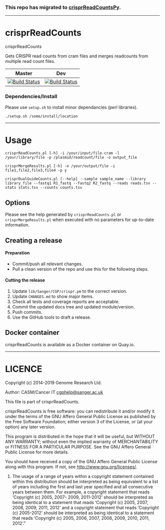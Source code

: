 
### This repo has migrated to [crisprReadCountsPy](https://github.com/cancerit/crisprReadCountspy).

---

crisprReadCounts
=====

crisprReadCounts

Gets CRISPR read counts from cram files and merges readcounts from multiple read count files.

| Master | Dev |
|---|---|
|  [![Build Status](https://travis-ci.org/cancerit/crisprReadCounts.svg?branch=master)](https://travis-ci.org/cancerit/crisprReadCounts) | [![Build Status](https://travis-ci.org/cancerit/crisprReadCounts.svg?branch=develop)](https://travis-ci.org/cancerit/crisprReadCounts) |

### Dependencies/Install

Please use `setup.sh` to install minor dependancies (perl libraries).

```
./setup.sh /some/install/location
```

---


# Usage

	crisprReadCounts.pl [-h] -i /your/input/file.cram -l /your/library/file -p /plasmid/readcount/file -o output_file

	crisprMergeResults.pl [-h] -o /your/output/file -i file1,file2,file3,file4 -p y
	
	crisprDualGuideCounts.pl [--help] --sample sample_name --library library_file --fastq1 R1_fastq --fastq2 R2_fastq --reads reads.tsv --stats stats.tsv --counts counts.tsv


## Options

Please see the help generated by ```crisprReadCounts.pl``` or ```crisprMergeResults.pl``` when executed with no parameters for up-to-date information.


## Creating a release
#### Preparation
* Commit/push all relevant changes.
* Pull a clean version of the repo and use this for the following steps.

#### Cutting the release
1. Update `lib/Sanger/CGP/crispr.pm` to the correct version.
2. Update `CHANGES.md` to show major items.
3. Check all tests and coverage reports are acceptable.
4. Commit the updated docs tree and updated module/version.
5. Push commits.
6. Use the GitHub tools to draft a release.

## Docker container
crisprReadCounts is available as a Docker container on Quay.io.

---

LICENCE
=======
Copyright (c) 2014-2019 Genome Research Ltd.

Author: CASM/Cancer IT <cgphelp@sanger.ac.uk>

This file is part of crisprReadCounts.

crisprReadCounts is free software: you can redistribute it and/or modify it under
the terms of the GNU Affero General Public License as published by the Free
Software Foundation; either version 3 of the License, or (at your option) any
later version.

This program is distributed in the hope that it will be useful, but WITHOUT
ANY WARRANTY; without even the implied warranty of MERCHANTABILITY or FITNESS
FOR A PARTICULAR PURPOSE. See the GNU Affero General Public License for more
details.

You should have received a copy of the GNU Affero General Public License
along with this program. If not, see <http://www.gnu.org/licenses/>.

1. The usage of a range of years within a copyright statement contained within
this distribution should be interpreted as being equivalent to a list of years
including the first and last year specified and all consecutive years between
them. For example, a copyright statement that reads ‘Copyright (c) 2005, 2007-
2009, 2011-2012’ should be interpreted as being identical to a statement that
reads ‘Copyright (c) 2005, 2007, 2008, 2009, 2011, 2012’ and a copyright
statement that reads ‘Copyright (c) 2005-2012’ should be interpreted as being
identical to a statement that reads ‘Copyright (c) 2005, 2006, 2007, 2008,
2009, 2010, 2011, 2012’."
